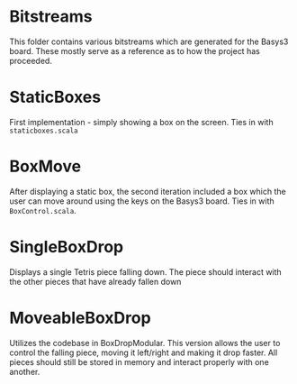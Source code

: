 # Bitstreams
This folder contains various bitstreams which are generated for the Basys3 board. These mostly serve as a reference as to how the project has proceeded.

# StaticBoxes
First implementation - simply showing a box on the screen. Ties in with ```staticboxes.scala```

# BoxMove
After displaying a static box, the second iteration included a box which the user can move around using the keys on the Basys3 board. Ties in with `BoxControl.scala`.

# SingleBoxDrop
Displays a single Tetris piece falling down. The piece should interact with the other pieces that have already fallen down

# MoveableBoxDrop
Utilizes the codebase in BoxDropModular. This version allows the user to control the falling piece, moving it left/right and making it drop faster. All pieces should still be stored in memory and interact properly with one another.